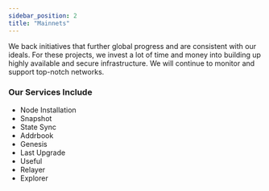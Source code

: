 ```yaml
---
sidebar_position: 2
title: "Mainnets"
---
```


<p>We back initiatives that further global progress and are consistent with our ideals. For these projects, we invest a lot of time and money into building up highly available and secure infrastructure. We will continue to monitor and support top-notch networks.</p>

### Our Services Include

- Node Installation
- Snapshot
- State Sync
- Addrbook
- Genesis
- Last Upgrade
- Useful
- Relayer
- Explorer
